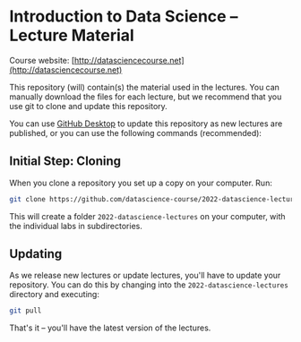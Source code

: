 # Introduction to Data Science – Lecture Material
Course website: [http://datasciencecourse.net](http://datasciencecourse.net)

This repository (will) contain(s) the material used in the lectures. You can manually download the files for each lecture, but we recommend that you use git to clone and update this repository.

You can use [GitHub Desktop](https://desktop.github.com/) to update this repository as new lectures are published, or you can use the following commands (recommended):

## Initial Step: Cloning

When you clone a repository you set up a copy on your computer. Run:

```bash
git clone https://github.com/datascience-course/2022-datascience-lectures
```

This will create a folder `2022-datascience-lectures` on your computer, with the individual labs in subdirectories.

## Updating

As we release new lectures or update lectures, you'll have to update your repository. You can do this by changing into the `2022-datascience-lectures` directory and executing:

```bash
git pull
```

That's it – you'll have the latest version of the lectures.
